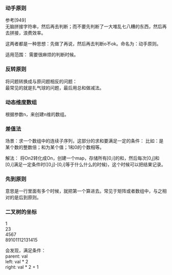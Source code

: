 ### 动手原则    
 参考[949]  
   无脑拼接字符串，然后再去判断；而不要先判断了一大堆乱七八糟的东西，然后再去拼接，浪费效率。  
     
   这两者都是一种思想：先做了再说，然后再去判断o不ok。命名为：动手原则。  
   
   适用范围： 需要很麻烦的判断时候。  
     
     
### 反转原则        
  将问题转换成与原问题相反的问题：  
  最常见的就是扎气球的问题，最后用总和做减法。  

### 动态维度数组
  根据参数n，来创建n维的数组。  
  
### 差值法
  场景：求一个数组中的连续子序列，这部分的求和要满足一定的条件：
  比如：是某个数的整数倍；和为某个值；1和0的个数相等。
  
  解法： 将On2转化成On，创建一个map，存储所有[0,i]的和，然后每次[0,j]和[0,i]满足一定条件时([0,j]-[0,i]等于什么什么的时候)，这个时候可以把结果记录。
  
### 先到原则
意思是一行里面有多个时候，就把第一个算进去。常见于矩阵或者数组中，与之相对的是后到原则。     
  
### 二叉树的坐标  
  
 1  
 23  
 4567  
 89101112131415  
   
 会发现，满足条件：  
 parent: val  
 left: val * 2  
 right: val * 2 + 1  
  
  
